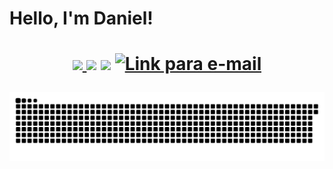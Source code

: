 <h1> Hello, I'm Daniel! </h1>
 
 <div  align="center"> 
 
 <div>
<div  align="center"> 
 
    
</div>
  <h1 align="center"> 
<a href="mailto:r.r.d.o@hotmail.com?&subject=&cc=&bcc=&body=https://mail.google.com/mail/r.r.d.o@hotmail.com/#inbox?compose=new%0A"><img src="https://img.shields.io/badge/Microsoft_Outlook-0078D4?style=for-the-badge&logo=microsoft-outlook&logoColor=white" </a>
<a href="https://www.instagram.com/lai_fran/" target="_blank"><img src="https://img.shields.io/badge/-Instagram-%23E4405F?style=for-the-badge&logo=instagram&logoColor=white" target="_blank"></a>
  <a href="[linkedin.com/in/daniel-omar-romero-reyes-36833a96/](https://www.linkedin.com/in/daniel-omar-romero-reyes-36833a96/)" target="_blank"><img src="https://img.shields.io/badge/-LinkedIn-%230077B5?style=for-the-badge&logo=linkedin&logoColor=white" target="_blank"></a> 
   <a href="https://wa.me/5581992913270" target="_blank"><img alt="Link para e-mail" src="https://img.shields.io/badge/WhatsApp-25D366?style=for-the-badge&logo=whatsapp&logoColor=white" target="_blank"></a>

   <a href="Apuntes_Java_Python_C-_JS_HTML_CSS_C_C-/github-contribution-grid-snake.svg">
              
 
  ![Snake animation](https://github.com/LaiFrance/LaiFrance/blob/output/github-contribution-grid-snake.svg)
 </h1>
</div>
